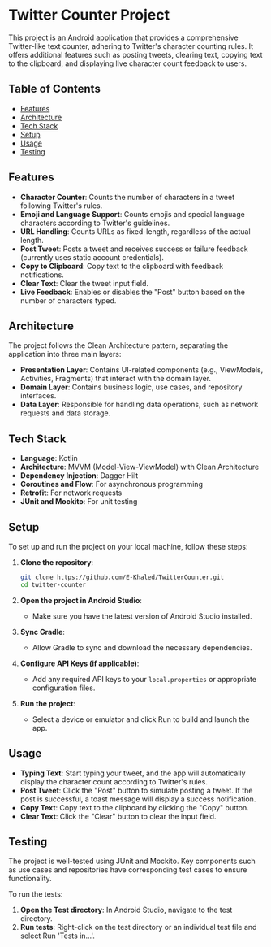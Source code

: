 # Twitter Counter Project

This project is an Android application that provides a comprehensive Twitter-like text counter, adhering to Twitter's character counting rules. It offers additional features such as posting tweets, clearing text, copying text to the clipboard, and displaying live character count feedback to users.

## Table of Contents
- [Features](#features)
- [Architecture](#architecture)
- [Tech Stack](#tech-stack)
- [Setup](#setup)
- [Usage](#usage)
- [Testing](#testing)

## Features
- **Character Counter**: Counts the number of characters in a tweet following Twitter's rules.
- **Emoji and Language Support**: Counts emojis and special language characters according to Twitter's guidelines.
- **URL Handling**: Counts URLs as fixed-length, regardless of the actual length.
- **Post Tweet**: Posts a tweet and receives success or failure feedback (currently uses static account credentials).
- **Copy to Clipboard**: Copy text to the clipboard with feedback notifications.
- **Clear Text**: Clear the tweet input field.
- **Live Feedback**: Enables or disables the "Post" button based on the number of characters typed.

## Architecture
The project follows the Clean Architecture pattern, separating the application into three main layers:

- **Presentation Layer**: Contains UI-related components (e.g., ViewModels, Activities, Fragments) that interact with the domain layer.
- **Domain Layer**: Contains business logic, use cases, and repository interfaces.
- **Data Layer**: Responsible for handling data operations, such as network requests and data storage.

## Tech Stack
- **Language**: Kotlin
- **Architecture**: MVVM (Model-View-ViewModel) with Clean Architecture
- **Dependency Injection**: Dagger Hilt
- **Coroutines and Flow**: For asynchronous programming
- **Retrofit**: For network requests
- **JUnit and Mockito**: For unit testing

## Setup
To set up and run the project on your local machine, follow these steps:

1. **Clone the repository**:
    ```bash
    git clone https://github.com/E-Khaled/TwitterCounter.git
    cd twitter-counter
    ```

2. **Open the project in Android Studio**:
    - Make sure you have the latest version of Android Studio installed.

3. **Sync Gradle**:
    - Allow Gradle to sync and download the necessary dependencies.

4. **Configure API Keys (if applicable)**:
    - Add any required API keys to your `local.properties` or appropriate configuration files.

5. **Run the project**:
    - Select a device or emulator and click Run to build and launch the app.

## Usage
- **Typing Text**: Start typing your tweet, and the app will automatically display the character count according to Twitter's rules.
- **Post Tweet**: Click the "Post" button to simulate posting a tweet. If the post is successful, a toast message will display a success notification.
- **Copy Text**: Copy text to the clipboard by clicking the "Copy" button.
- **Clear Text**: Click the "Clear" button to clear the input field.

## Testing
The project is well-tested using JUnit and Mockito. Key components such as use cases and repositories have corresponding test cases to ensure functionality.

To run the tests:

1. **Open the Test directory**: In Android Studio, navigate to the test directory.
2. **Run tests**: Right-click on the test directory or an individual test file and select Run 'Tests in...'.
